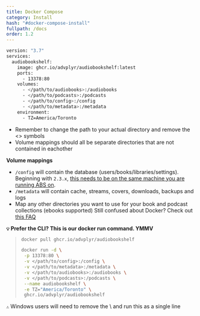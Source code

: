 ```yaml
---
title: Docker Compose
category: Install
hash: "#docker-compose-install"
fullpath: /docs
order: 1.2
---
```


```bash
version: "3.7"
services:
  audiobookshelf:
    image: ghcr.io/advplyr/audiobookshelf:latest
    ports:
      - 13378:80
    volumes:
      - </path/to/audiobooks>:/audiobooks
      - </path/to/podcasts>:/podcasts
      - </path/to/config>:/config
      - </path/to/metadata>:/metadata
    environment:
      - TZ=America/Toronto
```

<div class=warn>
<ul>
<li>Remember to change the path to your actual directory and remove the &#60;&#62; symbols</li> 
<li>Volume mappings should all be separate directories that are not contained in eachother</li> 
</ul>
</div>

  **Volume mappings**
- `/config` will contain the database (users/books/libraries/settings). Beginning with `2.3.x`, [this needs to be on the same machine you are running ABS on](/guides/migration-and-backups#from-version-22x).
- `/metadata` will contain cache, streams, covers, downloads, backups and logs
- Map any other directories you want to use for your book and podcast collections (ebooks supported)
Still confused about Docker? Check out [this FAQ](/faq#im-still-confused-about-what-docker-and-containers-are-and-how-they-work)

**``💡`` Prefer the CLI? This is our docker run command. YMMV**

> ```bash
>docker pull ghcr.io/advplyr/audiobookshelf
>
>docker run -d \
>  -p 13378:80 \
>  -v </path/to/config>:/config \
>  -v </path/to/metadata>:/metadata \
>  -v </path/to/audiobooks>:/audiobooks \
>  -v </path/to/podcasts>:/podcasts \
>  --name audiobookshelf \
>  -e TZ="America/Toronto" \
>  ghcr.io/advplyr/audiobookshelf

``⚠️`` Windows users will need to remove the \ and run this as a single line
